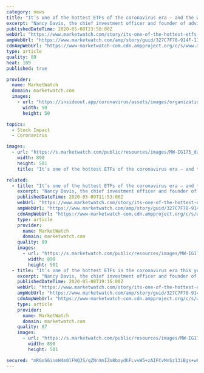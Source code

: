 ```yaml
---
category: news
title: "It’s one of the hottest ETFs of the coronavirus era — and the woman who nailed the 2018 stock-market shock created it just a year ago"
excerpt: "Nancy Davis, the chief investment officer and founder of advisory firm Quadratic Capital, rolled out a new exchange-traded fund just a year ago, and it"
publishedDateTime: 2020-05-08T23:50:00Z
webUrl: "https://www.marketwatch.com/story/its-one-of-the-hottest-etfs-in-the-coronavirus-era-this-yearand-the-woman-who-nailed-the-2018-stock-market-shock-created-it-a-year-ago-2020-05-08?mod=biotech-industry"
ampWebUrl: "https://www.marketwatch.com/amp/story/guid/327C7F78-914F-11EA-9208-AF2E6FA5B5BC"
cdnAmpWebUrl: "https://www-marketwatch-com.cdn.ampproject.org/c/s/www.marketwatch.com/amp/story/guid/327C7F78-914F-11EA-9208-AF2E6FA5B5BC"
type: article
quality: 89
heat: 109
published: true

provider:
  name: MarketWatch
  domain: marketwatch.com
  images:
    - url: "https://insideout.app/coronavirus/assets/images/organizations/marketwatch.com-50x50.jpg"
      width: 50
      height: 50

topics:
  - Stock Impact
  - Coronavirus

images:
  - url: "https://s.marketwatch.com/public/resources/images/MW-IG175_davis__ZH_20200508150913.jpg"
    width: 890
    height: 501
    title: "It’s one of the hottest ETFs of the coronavirus era — and the woman who nailed the 2018 stock-market shock created it just a year ago"

related:
  - title: "It’s one of the hottest ETFs of the coronavirus era — and the woman who nailed the 2018 stock-market shock created it just a year ago"
    excerpt: "Nancy Davis, the chief investment officer and founder of advisory firm Quadratic Capital, rolled out a new exchange-traded fund just a year ago, and it"
    publishedDateTime: 2020-05-09T11:53:00Z
    webUrl: "https://www.marketwatch.com/story/its-one-of-the-hottest-etfs-in-the-coronavirus-era-this-yearand-the-woman-who-nailed-the-2018-stock-market-shock-created-it-a-year-ago-2020-05-08"
    ampWebUrl: "https://www.marketwatch.com/amp/story/guid/327C7F78-914F-11EA-9208-AF2E6FA5B5BC"
    cdnAmpWebUrl: "https://www-marketwatch-com.cdn.ampproject.org/c/s/www.marketwatch.com/amp/story/guid/327C7F78-914F-11EA-9208-AF2E6FA5B5BC"
    type: article
    provider:
      name: MarketWatch
      domain: marketwatch.com
    quality: 89
    images:
      - url: "https://s.marketwatch.com/public/resources/images/MW-IG175_davis__ZH_20200508150913.jpg"
        width: 890
        height: 501
  - title: "It’s one of the hottest ETFs in the coronavirus era this year—and the woman who nailed the 2018 stock-market shock created it a year ago"
    excerpt: "Nancy Davis, the chief investment officer and founder of advisory firm Quadratic Capital, rolled out a new exchange-traded fund just a year ago, and it"
    publishedDateTime: 2020-05-08T19:16:00Z
    webUrl: "https://www.marketwatch.com/story/its-one-of-the-hottest-etfs-in-the-coronavirus-era-this-yearand-the-woman-who-nailed-the-2018-stock-market-shock-created-it-a-year-ago-2020-05-08?mod=hp_minor_pos19"
    ampWebUrl: "https://www.marketwatch.com/amp/story/guid/327C7F78-914F-11EA-9208-AF2E6FA5B5BC"
    cdnAmpWebUrl: "https://www-marketwatch-com.cdn.ampproject.org/c/s/www.marketwatch.com/amp/story/guid/327C7F78-914F-11EA-9208-AF2E6FA5B5BC"
    type: article
    provider:
      name: MarketWatch
      domain: marketwatch.com
    quality: 87
    images:
      - url: "https://s.marketwatch.com/public/resources/images/MW-IG175_davis__ZH_20200508150913.jpg"
        width: 890
        height: 501

secured: "mRGoS6inmH4m0lFWQJS/qZNnXmIZo8bzydhFLvvW5+zAIFCvMnSz13iBgs+wLVE972cvihb1OJgfyFA5wPRD5BoggF4sYFsrmCARfQau4oUdyuLlG44KsMajDCyWc5Tua1VBVEdUL8/RrzBF7+EDA8eXSIO57i4cgIiadn3X0jx52RX7/3XMQnJ8nAV37QRslYr+KtwrXxya+GRQtPcfQiseEldcYzJcYk1S4nE2D3+UXkiG/BZmC2jp4oczat0pj0tyAUedFdbvO8G0nweh4V0byAQ7WATnkJNWi+hLDKF3Jg1/nDayNUq2kXyeH6oAJFk+85jSjPFi1/fsliSmj0/ZK88K2FiR/qwB+0Xwii1vIY17JTk3TnWe1pKvuVfWJW7+s85MfLQe2UBiK7uFO0rrXyusu0x7YcmBuFDrcN0zbje2frZsE3QuVfTNruPOTsMII/UkoHOZ6BdN+08g/x4KY2I3aX+srWLicxMeh8w=;Hrw068Ilj5SI3nN/UVM3mA=="
---
```


